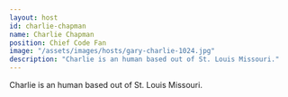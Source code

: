 ```yaml
---
layout: host
id: charlie-chapman
name: Charlie Chapman
position: Chief Code Fan
image: "/assets/images/hosts/gary-charlie-1024.jpg"
description: "Charlie is an human based out of St. Louis Missouri."
---
```

Charlie is an human based out of St. Louis Missouri.